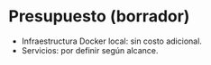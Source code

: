 # Presupuesto (borrador)
- Infraestructura Docker local: sin costo adicional.
- Servicios: por definir según alcance.
